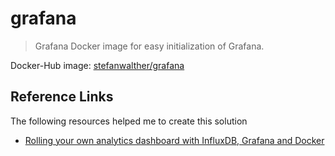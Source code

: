 # grafana

> Grafana Docker image for easy initialization of Grafana.

Docker-Hub image: [stefanwalther/grafana](https://hub.docker.com/r/stefanwalther/grafana/)

## Reference Links

The following resources helped me to create this solution

- [Rolling your own analytics dashboard with InfluxDB, Grafana and Docker](https://donagh.io/influxdb-grafana-dashboard/)

